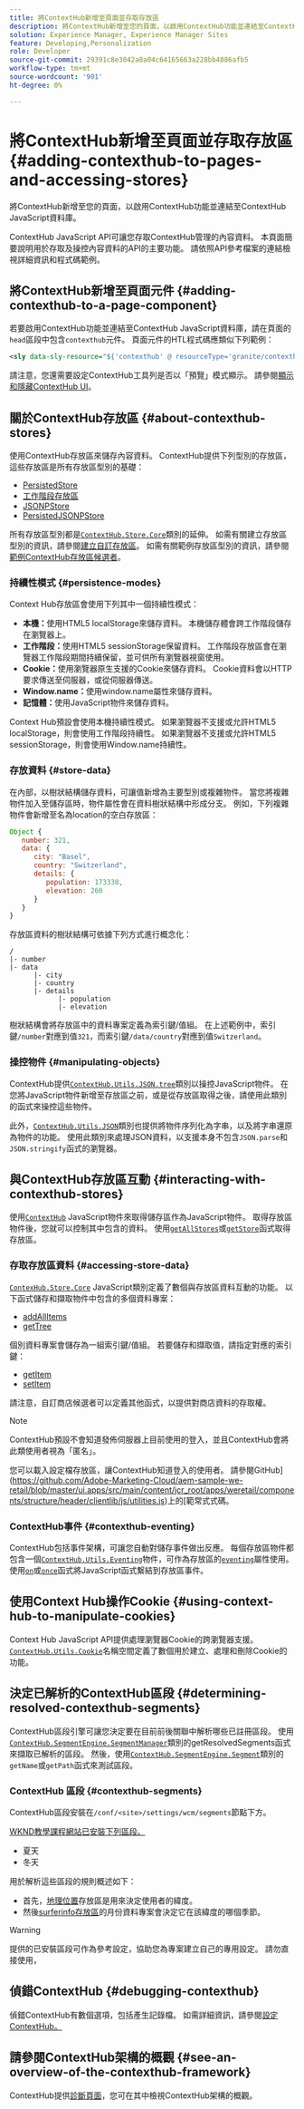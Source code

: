 ```yaml
---
title: 將ContextHub新增至頁面並存取存放區
description: 將ContextHub新增至您的頁面，以啟用ContextHub功能並連結至ContextHub JavaScript資料庫
solution: Experience Manager, Experience Manager Sites
feature: Developing,Personalization
role: Developer
source-git-commit: 29391c8e3042a8a04c64165663a228bb4886afb5
workflow-type: tm+mt
source-wordcount: '901'
ht-degree: 0%

---
```


# 將ContextHub新增至頁面並存取存放區 {#adding-contexthub-to-pages-and-accessing-stores}

將ContextHub新增至您的頁面，以啟用ContextHub功能並連結至ContextHub JavaScript資料庫。

ContextHub JavaScript API可讓您存取ContextHub管理的內容資料。 本頁面簡要說明用於存取及操控內容資料的API的主要功能。 請依照API參考檔案的連結檢視詳細資訊和程式碼範例。

## 將ContextHub新增至頁面元件 {#adding-contexthub-to-a-page-component}

若要啟用ContextHub功能並連結至ContextHub JavaScript資料庫，請在頁面的`head`區段中包含`contexthub`元件。 頁面元件的HTL程式碼應類似下列範例：

```xml
<sly data-sly-resource="${'contexthub' @ resourceType='granite/contexthub/components/contexthub'}"/>
```

請注意，您還需要設定ContextHub工具列是否以「預覽」模式顯示。 請參閱[顯示和隱藏ContextHub UI](ch-configuring.md#showing-and-hiding-the-contexthub-ui)。

## 關於ContextHub存放區 {#about-contexthub-stores}

使用ContextHub存放區來儲存內容資料。 ContextHub提供下列型別的存放區，這些存放區是所有存放區型別的基礎：

* [PersistedStore](contexthub-api.md#contexthub-store-persistedstore)
* [工作階段存放區](contexthub-api.md#contexthub-store-sessionstore)
* [JSONPStore](contexthub-api.md#contexthub-store-persistedjsonpstore)
* [PersistedJSONPStore](contexthub-api.md#contexthub-store-persistedstore)

所有存放區型別都是[`ContextHub.Store.Core`](contexthub-api.md#contexthub-store-core)類別的延伸。 如需有關建立存放區型別的資訊，請參閱[建立自訂存放區](ch-extend.md#creating-custom-store-candidates)。 如需有關範例存放區型別的資訊，請參閱[範例ContextHub存放區候選者](ch-samplestores.md)。

### 持續性模式 {#persistence-modes}

Context Hub存放區會使用下列其中一個持續性模式：

* **本機：**&#x200B;使用HTML5 localStorage來儲存資料。 本機儲存體會跨工作階段儲存在瀏覽器上。
* **工作階段：**&#x200B;使用HTML5 sessionStorage保留資料。 工作階段存放區會在瀏覽器工作階段期間持續保留，並可供所有瀏覽器視窗使用。
* **Cookie：**&#x200B;使用瀏覽器原生支援的Cookie來儲存資料。 Cookie資料會以HTTP要求傳送至伺服器，或從伺服器傳送。
* **Window.name：**&#x200B;使用window.name屬性來儲存資料。
* **記憶體：**&#x200B;使用JavaScript物件來儲存資料。

Context Hub預設會使用本機持續性模式。 如果瀏覽器不支援或允許HTML5 localStorage，則會使用工作階段持續性。 如果瀏覽器不支援或允許HTML5 sessionStorage，則會使用Window.name持續性。

### 存放資料 {#store-data}

在內部，以樹狀結構儲存資料，可讓值新增為主要型別或複雜物件。 當您將複雜物件加入至儲存區時，物件屬性會在資料樹狀結構中形成分支。 例如，下列複雜物件會新增至名為location的空白存放區：

```javascript
Object {
   number: 321,
   data: {
      city: "Basel",
      country: "Switzerland",
      details: {
         population: 173330,
         elevation: 260
      }
   }
}
```

存放區資料的樹狀結構可依據下列方式進行概念化：

```text
/
|- number
|- data
      |- city
      |- country
      |- details
            |- population
            |- elevation
```

樹狀結構會將存放區中的資料專案定義為索引鍵/值組。 在上述範例中，索引鍵`/number`對應到值`321`，而索引鍵`/data/country`對應到值`Switzerland`。

### 操控物件 {#manipulating-objects}

ContextHub提供[`ContextHub.Utils.JSON.tree`](contexthub-api.md#contexthub-utils-json-tree)類別以操控JavaScript物件。 在您將JavaScript物件新增至存放區之前，或是從存放區取得之後，請使用此類別的函式來操控這些物件。

此外，[`ContextHub.Utils.JSON`](contexthub-api.md#contexthub-utils-json)類別也提供將物件序列化為字串，以及將字串還原為物件的功能。 使用此類別來處理JSON資料，以支援本身不包含`JSON.parse`和`JSON.stringify`函式的瀏覽器。

## 與ContextHub存放區互動 {#interacting-with-contexthub-stores}

使用[`ContextHub`](contexthub-api.md#ui-event-constants) JavaScript物件來取得儲存區作為JavaScript物件。 取得存放區物件後，您就可以控制其中包含的資料。 使用[`getAllStores`](contexthub-api.md#getallstores)或[`getStore`](contexthub-api.md#getstore-name)函式取得存放區。

### 存取存放區資料 {#accessing-store-data}

[`ContexHub.Store.Core`](contexthub-api.md#contexthub-store-core) JavaScript類別定義了數個與存放區資料互動的功能。 以下函式儲存和擷取物件中包含的多個資料專案：

* [addAllItems](contexthub-api.md#addallitems-tree-options)
* [getTree](contexthub-api.md#gettree-includeinternals)

個別資料專案會儲存為一組索引鍵/值組。 若要儲存和擷取值，請指定對應的索引鍵：

* [getItem](contexthub-api.md#getitem-key)
* [setItem](contexthub-api.md#setitem-key-value-options)

請注意，自訂商店候選者可以定義其他函式，以提供對商店資料的存取權。

>[!NOTE]
>
>ContextHub預設不會知道發佈伺服器上目前使用的登入，並且ContextHub會將此類使用者視為「匿名」。
>
>您可以載入設定檔存放區，讓ContextHub知道登入的使用者。 請參閱GitHub](https://github.com/Adobe-Marketing-Cloud/aem-sample-we-retail/blob/master/ui.apps/src/main/content/jcr_root/apps/weretail/components/structure/header/clientlib/js/utilities.js)上的[範常式式碼。

### ContextHub事件 {#contexthub-eventing}

ContextHub包括事件架構，可讓您自動對儲存事件做出反應。 每個存放區物件都包含一個[`ContextHub.Utils.Eventing`](contexthub-api.md#contexthub-utils-eventing)物件，可作為存放區的[`eventing`](contexthub-api.md#eventing)屬性使用。 使用[`on`](contexthub-api.md#on-name-handler-selector-triggerforpastevents)或[`once`](contexthub-api.md#once-name-handler-selector-triggerforpastevents)函式將JavaScript函式繫結到存放區事件。

## 使用Context Hub操作Cookie {#using-context-hub-to-manipulate-cookies}

Context Hub JavaScript API提供處理瀏覽器Cookie的跨瀏覽器支援。 [`ContextHub.Utils.Cookie`](contexthub-api.md#contexthub-utils-cookie)名稱空間定義了數個用於建立、處理和刪除Cookie的功能。

## 決定已解析的ContextHub區段 {#determining-resolved-contexthub-segments}

ContextHub區段引擎可讓您決定要在目前前後關聯中解析哪些已註冊區段。 使用[`ContextHub.SegmentEngine.SegmentManager`](contexthub-api.md#contexthub-segmentengine-segmentmanager)類別的getResolvedSegments函式來擷取已解析的區段。 然後，使用[`ContextHub.SegmentEngine.Segment`](contexthub-api.md#contexthub-segmentengine-segment)類別的`getName`或`getPath`函式來測試區段。

### ContextHub 區段 {#contexthub-segments}

ContextHub區段安裝在`/conf/<site>/settings/wcm/segments`節點下方。

[WKND教學課程網站已安裝下列區段。](getting-started.md)

* 夏天
* 冬天

用於解析這些區段的規則概述如下：

* 首先，[地理位置](ch-samplestores.md#contexthub-geolocation-sample-store-candidate)存放區是用來決定使用者的緯度。
* 然後[surferinfo存放區](ch-samplestores.md#contexthub-surferinfo-sample-store-candidate)的月份資料專案會決定它在該緯度的哪個季節。

>[!WARNING]
>
>提供的已安裝區段可作為參考設定，協助您為專案建立自己的專用設定。 請勿直接使用，

## 偵錯ContextHub {#debugging-contexthub}

偵錯ContextHub有數個選項，包括產生記錄檔。 如需詳細資訊，請參閱[設定ContextHub。](ch-configuring.md#logging-debug-messages-for-contexthub)

## 請參閱ContextHub架構的概觀 {#see-an-overview-of-the-contexthub-framework}

ContextHub提供[診斷頁面](ch-diagnostics.md)，您可在其中檢視ContextHub架構的概觀。
